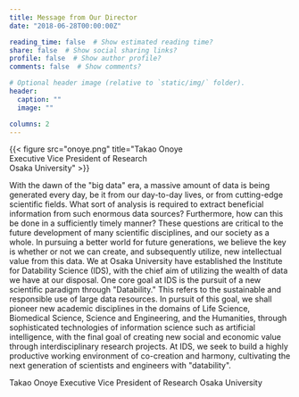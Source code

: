 ```yaml
---
title: Message from Our Director
date: "2018-06-28T00:00:00Z"

reading_time: false  # Show estimated reading time?
share: false  # Show social sharing links?
profile: false  # Show author profile?
comments: false  # Show comments?

# Optional header image (relative to `static/img/` folder).
header:
  caption: ""
  image: ""

columns: 2
---
```


{{< figure src="onoye.png" title="Takao Onoye<br/>Executive Vice President of Research<br/>Osaka University" >}}


With the dawn of the "big data" era, a massive amount of data is being generated every day, be it from our day-to-day lives, or from cutting-edge scientific fields. What sort of analysis is required to extract beneficial information from such enormous data sources? Furthermore, how can this be done in a sufficiently timely manner? These questions are critical to the future development of many scientific disciplines, and our society as a whole. In pursuing a better world for future generations, we believe the key is whether or not we can create, and subsequently utilize, new intellectual value from this data.
We at Osaka University have established the Institute for Datability Science (IDS), with the chief aim of utilizing the wealth of data we have at our disposal. One core goal at IDS is the pursuit of a new scientific paradigm through "Datability." This refers to the sustainable and responsible use of large data resources. In pursuit of this goal, we shall pioneer new academic disciplines in the domains of Life Science, Biomedical Science, Science and Engineering, and the Humanities, through sophisticated technologies of information science such as artificial intelligence, with the final goal of creating new social and economic value through interdisciplinary research projects. At IDS, we seek to build a highly productive working environment of co-creation and harmony, cultivating the next generation of scientists and engineers with "datability".

Takao Onoye
Executive Vice President of Research
Osaka University

